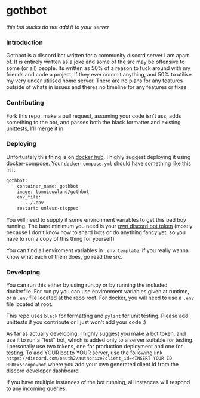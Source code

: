 # gothbot
_this bot sucks do not add it to your server_

### Introduction
Gothbot is a discord bot written for a community discord server I am apart of. It is entirely written as a joke and some
of the src may be offensive to some (or all) people. Its written as 50% of a reason to fuck around with my friends and
code a project, if they ever commit anything, and 50% to utilise my very under utilised home server. There are no plans
for any features outside of whats in issues and theres no timeline for any features or fixes.

### Contributing
Fork this repo, make a pull request, assuming your code isn't ass, adds something to the bot, and passes both the black
formatter and existing unittests, I'll merge it in.

### Deploying
Unfortuately this thing is on [docker hub](https://hub.docker.com/r/tomnieuwland/gothbot). I highly suggest deploying
it using docker-compose. Your `docker-compose.yml` should have something like this in it

```dockerfile
gothbot:
    container_name: gothbot
    image: tomnieuwland/gothbot
    env_file:
     - ../.env
    restart: unless-stopped
```

You will need to supply it some environment variables to get this bad boy running. The bare minimum you need is your [own
discord bot token](https://discord.com/developers/applications) (mostly because I don't know how to shard bots or do 
anything fancy yet, so you have to run a copy of this thing for yourself)

You can find all enviroment variables in `.env.template`. If you really wanna know what each of them does, go read the
src.

### Developing
You can run this either by using run.py or by running the included dockerfile. For run.py you can use environment
variables given at runtime, or a `.env` file located at the repo root. For docker, you will need to use a `.env` file
located at root.

This repo uses `black` for formatting and `pylint` for unit testing. Please add unittests if you contribute or I just
won't add your code :)

As far as actually developing, I highly suggest you make a bot token, and use it to run a "test" bot, which is added
only to a server suitable for testing. I personally use two tokens, one for production deployment and one for testing.
To add YOUR bot to YOUR server, use the following link 
`https://discord.com/oauth2/authorize?client_id=<INSERT YOUR ID HERE>&scope=bot` where you add your own generated client
id from the discord developer dashboard

If you have multiple instances of the bot running, all instances will respond to any incoming queries.

